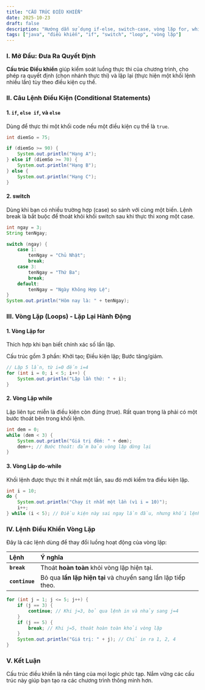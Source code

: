 ```yaml
---
title: "CẤU TRÚC ĐIỀU KHIỂN"
date: 2025-10-23
draft: false
description: "Hướng dẫn sử dụng if-else, switch-case, vòng lặp for, while và do-while."
tags: ["java", "điều khiển", "if", "switch", "loop", "vòng lặp"]
---
```


### I. Mở Đầu: Đưa Ra Quyết Định

**Cấu trúc Điều khiển** giúp kiểm soát luồng thực thi của chương trình, cho phép ra quyết định (chọn nhánh thực thi) và lặp lại (thực hiện một khối lệnh nhiều lần) tùy theo điều kiện cụ thể.

### II. Câu Lệnh Điều Kiện (Conditional Statements)

#### 1. `if`, `else if`, và `else`

Dùng để thực thi một khối code nếu một điều kiện cụ thể là `true`.

```java
int diemSo = 75;

if (diemSo >= 90) {
    System.out.println("Hạng A");
} else if (diemSo >= 70) {
    System.out.println("Hạng B");
} else {
    System.out.println("Hạng C");
}
```

#### 2. switch

Dùng khi bạn có nhiều trường hợp (case) so sánh với cùng một biến. Lệnh break là bắt buộc để thoát khỏi khối switch sau khi thực thi xong một case.

```java
int ngay = 3;
String tenNgay;

switch (ngay) {
    case 1:
        tenNgay = "Chủ Nhật";
        break;
    case 3:
        tenNgay = "Thứ Ba";
        break;
    default:
        tenNgay = "Ngày Không Hợp Lệ";
}
System.out.println("Hôm nay là: " + tenNgay);
```

### III. Vòng Lặp (Loops) - Lặp Lại Hành Động

#### 1. Vòng Lặp for

Thích hợp khi bạn biết chính xác số lần lặp.

Cấu trúc gồm 3 phần: Khởi tạo; Điều kiện lặp; Bước tăng/giảm.

```java
// Lặp 5 lần, từ i=0 đến i=4
for (int i = 0; i < 5; i++) {
    System.out.println("Lặp lần thứ: " + i);
}
```

#### 2. Vòng Lặp while

Lặp liên tục miễn là điều kiện còn đúng (true). Rất quan trọng là phải có một bước thoát bên trong khối lệnh.

```java
int dem = 0;
while (dem < 3) {
    System.out.println("Giá trị đếm: " + dem);
    dem++; // Bước thoát: đảm bảo vòng lặp dừng lại
}
```

#### 3. Vòng Lặp do-while

Khối lệnh được thực thi ít nhất một lần, sau đó mới kiểm tra điều kiện lặp.

```java
int i = 10;
do {
    System.out.println("Chạy ít nhất một lần (vì i = 10)");
    i++;
} while (i < 5); // Điều kiện này sai ngay lần đầu, nhưng khối lệnh vẫn chạy 1 lần
```

### IV. Lệnh Điều Khiển Vòng Lặp

Đây là các lệnh dùng để thay đổi luồng hoạt động của vòng lặp:

| Lệnh           | Ý nghĩa                                                       |
| :------------- | :------------------------------------------------------------ |
| **`break`**    | Thoát **hoàn toàn** khỏi vòng lặp hiện tại.                   |
| **`continue`** | Bỏ qua **lần lặp hiện tại** và chuyển sang lần lặp tiếp theo. |

```java
for (int j = 1; j <= 5; j++) {
    if (j == 3) {
        continue; // Khi j=3, bỏ qua lệnh in và nhảy sang j=4
    }
    if (j == 5) {
        break; // Khi j=5, thoát hoàn toàn khỏi vòng lặp
    }
    System.out.println("Giá trị: " + j); // Chỉ in ra 1, 2, 4
}
```

### V. Kết Luận

Cấu trúc điều khiển là nền tảng của mọi logic phức tạp. Nắm vững các cấu trúc này giúp bạn tạo ra các chương trình thông minh hơn.
